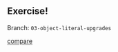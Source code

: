 ## Exercise!

Branch: `03-object-literal-upgrades`

[compare](https://github.com/voorhoede/code-class-es6/compare/03-object-literal-upgrades...03-object-literal-upgrades-solution)
